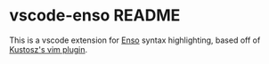 # vscode-enso README

This is a vscode extension for [Enso](https://github.com/enso-org/enso) syntax highlighting, based off of [Kustosz's vim plugin](https://github.com/kustosz/vim-enso-syntax).